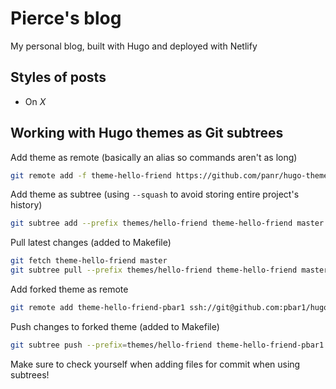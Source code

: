 # Pierce's blog

My personal blog, built with Hugo and deployed with Netlify

## Styles of posts
- On _X_

## Working with Hugo themes as Git subtrees

Add theme as remote (basically an alias so commands aren't as long)
```sh
git remote add -f theme-hello-friend https://github.com/panr/hugo-theme-hello-friend.git
```

Add theme as subtree (using `--squash` to avoid storing entire project's history)
```sh
git subtree add --prefix themes/hello-friend theme-hello-friend master --squash
```

Pull latest changes (added to Makefile)
```sh
git fetch theme-hello-friend master
git subtree pull --prefix themes/hello-friend theme-hello-friend master --squash
```

Add forked theme as remote
```sh
git remote add theme-hello-friend-pbar1 ssh://git@github.com:pbar1/hugo-theme-hello-friend.git
```

Push changes to forked theme (added to Makefile)
```sh
git subtree push --prefix=themes/hello-friend theme-hello-friend-pbar1 master
```

Make sure to check yourself when adding files for commit when using subtrees!
